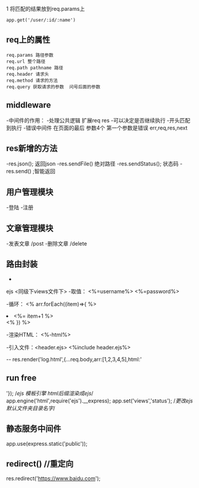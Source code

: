 

 1 将匹配的结果放到req.params上
```
app.get('/user/:id/:name')
```

## req上的属性

```
req.params 路径参数
req.url 整个路径
req.path pathname 路径
req.header 请求头
req.method 请求的方法
req.query 获取请求的参数  问号后面的参数
```

## middleware

-中间件的作用：
 -处理公共逻辑 扩展req res
 -可以决定是否继续执行
 -开头匹配到执行
 -错误中间件 在页面的最后 参数4个 第一个参数是错误 err,req,res,next


## res新增的方法

-res.json(); 返回json
-res.sendFile() 绝对路径
-res.sendStatus(); 状态码
-res.send()  ;智能返回

## 用户管理模块
 -登陆
 -注册
## 文章管理模块
-发表文章 /post
-删除文章 /delete


## 路由封装
 -

 ejs  <同级下views文件下>
 -取值：
 <%=username%>
 <%=password%>


 -循环：
 <% arr.forEach((item)=>{ %>
 <li><%= item+1 %></li>
 <% }) %>


-渲染HTML：
<%-html%>


-引入文件：<header.ejs>
<%include header.ejs%>

-- res.render('log.html',{...req.body,arr:[1,2,3,4,5],html:'<h2>run free</h2>'});
/*ejs 模板引擎 html后缀渲染成ejs*/
app.engine('html',require('ejs').__express);
app.set('views','status');
/*更改ejs默认文件夹目录名字*/


 ## 静态服务中间件
 app.use(express.static('public'));

 ## redirect()  //重定向

 res.redirect('https://www.baidu.com');

